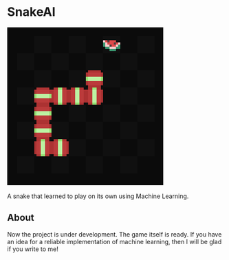 # SnakeAI

![img.png](img.png)

A snake that learned to play on its own using Machine Learning. 

## About
Now the project is under development. The game itself is ready. If you have an idea for a reliable implementation of machine learning, then I will be glad if you write to me!